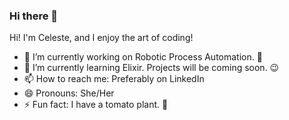 ### Hi there 👋

Hi! I'm Celeste, and I enjoy the art of coding!

- 🔭 I’m currently working on Robotic Process Automation. 🤖
- 🌱 I’m currently learning Elixir. Projects will be coming soon. 😉
- 📫 How to reach me: Preferably on LinkedIn
- 😄 Pronouns: She/Her
- ⚡ Fun fact: I have a tomato plant. 🍅
